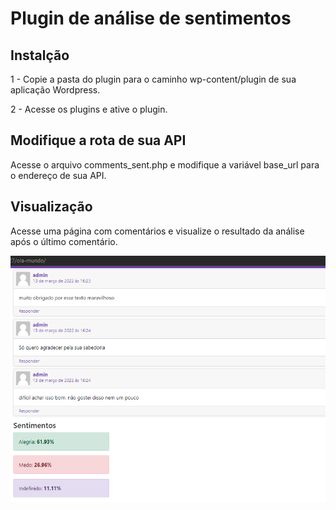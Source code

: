 # Plugin de análise de sentimentos
## Instalção
 1 - Copie a pasta do plugin para o caminho wp-content/plugin de sua aplicação Wordpress.
 
 2 - Acesse os plugins e ative o plugin.
## Modifique a rota de sua API
Acesse o arquivo comments_sent.php e modifique a variável base_url para o endereço de sua API.
## Visualização
Acesse uma página com comentários e visualize o resultado da análise após o último comentário.

![resultado](./example.png)